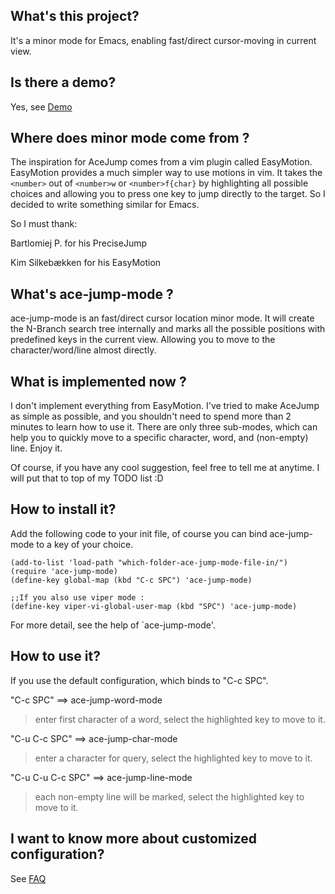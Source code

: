 ## What's this project?
It's a minor mode for Emacs, enabling fast/direct cursor-moving in current view.

## Is there a demo?
Yes, see [Demo](http://dl.dropbox.com/u/3254819/AceJumpModeDemo/AceJumpDemo.htm)

## Where does minor mode come from ?
 
  The inspiration for AceJump comes from a vim plugin called EasyMotion. EasyMotion provides a much simpler way to use motions in vim. It takes the `<number>` out of `<number>w` or `<number>f{char}` by highlighting all possible choices and allowing you to press one key to jump directly to the target. So I decided to write something similar for Emacs.

So I must thank:

  Bartlomiej P.    for his PreciseJump

  Kim Silkebækken  for his EasyMotion


## What's ace-jump-mode ?

  ace-jump-mode is an fast/direct cursor location minor mode. It will create the N-Branch search tree internally and marks all the possible positions with predefined keys in the current view. Allowing you to move to the character/word/line almost directly.


## What is implemented now ?

  I don't implement everything from EasyMotion.  I've tried to make AceJump as simple as possible, and you shouldn't need to spend more than 2 minutes to learn how to use it. There are only three sub-modes, which can help you to quickly move to a specific character, word, and (non-empty) line. Enjoy it.

Of course, if you have any cool suggestion, feel free to tell me at anytime. I will put that to top of my TODO list :D

## How to install it?

Add the following code to your init file, of course you can bind ace-jump-mode to a key of your choice.

    (add-to-list 'load-path "which-folder-ace-jump-mode-file-in/")
    (require 'ace-jump-mode)
    (define-key global-map (kbd "C-c SPC") 'ace-jump-mode)
    
    ;;If you also use viper mode :
    (define-key viper-vi-global-user-map (kbd "SPC") 'ace-jump-mode)


For more detail, see the help of `ace-jump-mode'.

## How to use it?
If you use the default configuration, which binds to "C-c SPC".

"C-c SPC" ==>  ace-jump-word-mode

>enter first character of a word, select the highlighted key to move to it.

"C-u C-c SPC" ==>  ace-jump-char-mode

>enter a character for query, select the highlighted key to move to it.

"C-u C-u C-c SPC" ==>  ace-jump-line-mode

>each non-empty line will be marked, select the highlighted key to move to it.

## I want to know more about customized configuration?
See [FAQ ](http://github.com/winterTTr/ace-jump-mode/wiki/AceJump-FAQ)




